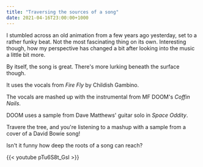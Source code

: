 ```yaml
---
title: "Traversing the sources of a song"
date: 2021-04-16T23:00:00+1000
---
```


I stumbled across an old animation from a few years ago yesterday, set to a rather funky beat. Not the most fascinating thing on its own. Interesting though, how my perspective has changed a bit after looking into the music a little bit more.

<!--more-->

By itself, the song is great. There's more lurking beneath the surface though.

It uses the vocals from _Fire Fly_ by Childish Gambino.

The vocals are mashed up with the instrumental from MF DOOM's _Coffin Nails_.

DOOM uses a sample from Dave Matthews' guitar solo in _Space Oddity_.

Travere the tree, and you're listening to a mashup with a sample from a cover of a David Bowie song!

Isn't it funny how deep the roots of a song can reach?

{{< youtube pTu6S8t_GsI >}}
